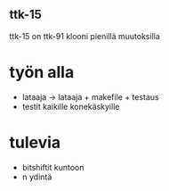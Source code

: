 ## ttk-15 ##
ttk-15 on ttk-91 klooni pienillä muutoksilla

# työn alla #
 * lataaja -> lataaja + makefile + testaus
 * testit kaikille konekäskyille

# tulevia #
 * bitshiftit kuntoon
 * n ydintä
